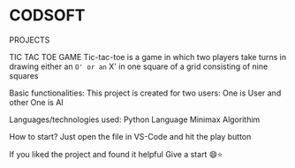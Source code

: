# CODSOFT
PROJECTS 

TIC TAC TOE GAME 
Tic-tac-toe is a game in which two players take turns in drawing either an ` O' or an ` X' in one square of a grid consisting of nine squares

Basic functionalities:
This project is created for two users: One is User and other One is AI 

Languages/technologies used:
Python Language 
Minimax Algorithim 

How to start?
Just open the file in VS-Code and hit the play button 

If you liked the project and found it helpful
Give a start 😄⭐       
